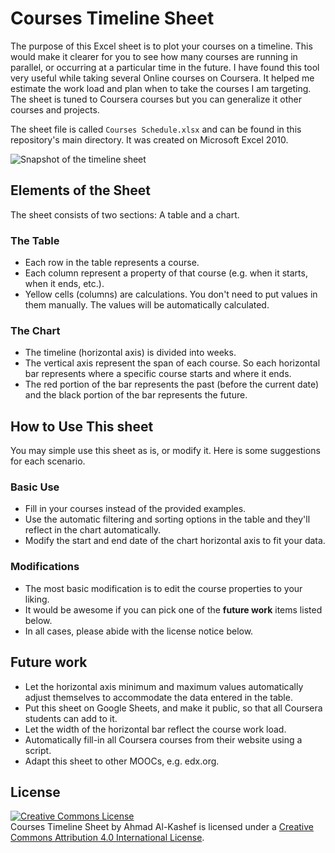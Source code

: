 
# Courses Timeline Sheet

The purpose of this Excel sheet is to plot your courses on a timeline. This would make it clearer for you to see how many courses are running in parallel, or occurring at a particular time in the future. I have found this tool very useful while taking several Online courses on Coursera. It helped me estimate the work load and plan when to take the courses I am targeting. The sheet is tuned to Coursera courses but you can generalize it other courses and projects.

The sheet file is called `Courses Schedule.xlsx` and can be found in this repository's main directory. It was created on Microsoft Excel 2010. 

![Snapshot of the timeline sheet](https://github.com/alkashef/coursestimeline/raw/master/Snapshot.png)

## Elements of the Sheet

The sheet consists of two sections: A table and a chart.

### The Table

- Each row in the table represents a course.
- Each column represent a property of that course (e.g. when it starts, when it ends, etc.).
- Yellow cells (columns) are calculations. You don't need to put values in them manually. The values will be automatically calculated.

### The Chart

- The timeline (horizontal axis) is divided into weeks. 
- The vertical axis represent the span of each course. So each horizontal bar represents where a specific course starts and where it ends.
- The red portion of the bar represents the past (before the current date) and the black portion of the bar represents the future.

## How to Use This sheet

You may simple use this sheet as is, or modify it. Here is some suggestions for each scenario. 

### Basic Use

- Fill in your courses instead of the provided examples. 
- Use the automatic filtering and sorting options in the table and they'll reflect in the chart automatically.
- Modify the start and end date of the chart horizontal axis to fit your data.

### Modifications

- The most basic modification is to edit the course properties to your liking.  
- It would be awesome if you can pick one of the **future work** items listed below.
- In all cases, please abide with the license notice below.

## Future work

- Let the horizontal axis minimum and maximum values automatically adjust themselves to accommodate the data entered in the table.
- Put this sheet on Google Sheets, and make it public, so that all Coursera students can add to it.
- Let the width of the horizontal bar reflect the course work load.
- Automatically fill-in all Coursera courses from their website using a script.
- Adapt this sheet to other MOOCs, e.g. edx.org.

## License 

<a rel="license" href="http://creativecommons.org/licenses/by/4.0/"><img alt="Creative Commons License" style="border-width:0" src="https://i.creativecommons.org/l/by/4.0/88x31.png" /></a><br />Courses Timeline Sheet by Ahmad Al-Kashef is licensed under a <a rel="license" href="http://creativecommons.org/licenses/by/4.0/">Creative Commons Attribution 4.0 International License</a>.
